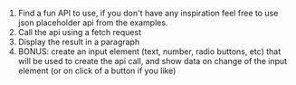 1. Find a fun API to use, if you don't have any inspiration feel free to use json placeholder api from the examples.
2. Call the api using a fetch request
3. Display the result in a paragraph
4. BONUS: create an input element (text, number, radio buttons, etc) that will be used to create the api call, and show data on change of the input element (or on click of a button if you like)